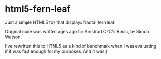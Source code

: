 # html5-fern-leaf

Just a simple HTML5 toy that displays fractal fern leaf. 

Original code was written ages ago for Amstrad CPC's Basic, by Simon Watson.

I've rewritten this to HTML5 as a kind of benchmark when I was evaluating if it was fast enough for my purposes. And it was:)
